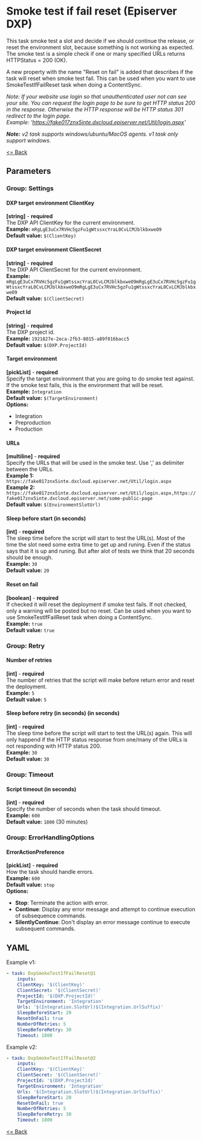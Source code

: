 # Smoke test if fail reset (Episerver DXP)
This task smoke test a slot and decide if we should continue the release, or reset the environment slot, because something is not working as expected. The smoke test is a simple check if one or many specified URLs returns HTTPStatus = 200 (OK).  

A new property with the name "Reset on fail" is added that describes if the task will reset when smoke test fail. This can be used when you want to use SmokeTestIfFailReset task when doing a ContentSync.  

*Note: If your website use login so that unauthenticated user not can see your site. You can request the login page to be sure to get HTTP status 200 in the response. Otherwise the HTTP response will be HTTP status 301 redirect to the login page.  
Example: 'https://fake017znx5inte.dxcloud.episerver.net/Util/login.aspx'*  
  
_**Note:** v2 task supports windows/ubuntu/MacOS agents. v1 task only support windows._  
  
[<= Back](../README.md)

## Parameters
### Group: Settings
#### DXP target environment ClientKey
**[string]** - **required**  
The DXP API ClientKey for the current environment.  
**Example:** `mRgLgE3uCx7RVHc5gzFu1gWtssxcYraL0CvLCMJblkbxweO9`  
**Default value:** `$(ClientKey)`

#### DXP target environment ClientSecret
**[string]** - **required**  
The DXP API ClientSecret for the current environment.  
**Example:** `mRgLgE3uCx7RVHc5gzFu1gWtssxcYraL0CvLCMJblkbxweO9mRgLgE3uCx7RVHc5gzFu1gWtssxcYraL0CvLCMJblkbxweO9mRgLgE3uCx7RVHc5gzFu1gWtssxcYraL0CvLCMJblkbxweO9`  
**Default value:** `$(ClientSecret)`

#### Project Id
**[string]** - **required**  
The DXP project id.  
**Example:** `1921827e-2eca-2fb3-8015-a89f016bacc5`  
**Default value:** `$(DXP.ProjectId)`

#### Target environment
**[pickList]** - **required**  
Specify the target environment that you are going to do smoke test against. If the smoke test fails, this is the environment that will be reset.  
**Example:** `Integration`  
**Default value:** `$(TargetEnvironment)`  
**Options:**  
- Integration
- Preproduction
- Production

#### URLs
**[multiline]** - **required**  
Specify the URLs that will be used in the smoke test. Use ',' as delimiter between the URLs.   
**Example 1:** `https://fake017znx5inte.dxcloud.episerver.net/Util/login.aspx`  
**Example 2:** `https://fake017znx5inte.dxcloud.episerver.net/Util/login.aspx,https://fake017znx5inte.dxcloud.episerver.net/some-public-page`  
**Default value:** `$(EnvironmentSlotUrl)`  

#### Sleep before start (in seconds)
**[int]** - **required**  
The sleep time before the script will start to test the URL(s). Most of the time the slot need some extra time to get up and runing. Even if the status says that it is up and runing. But after alot of tests we think that 20 seconds should be enough.  
**Example:** `30`  
**Default value:** `20`

#### Reset on fail
**[boolean]** - **required**  
If checked it will reset the deployment if smoke test fails. If not checked, only a warning will be posted but no reset. Can be used when you want to use SmokeTestIfFailReset task when doing a ContentSync.  
**Example:** `true`  
**Default value:** `true`

### Group: Retry
#### Number of retries
**[int]** - **required**  
The number of retries that the script will make before return error and reset the deployment.  
**Example:** `5`  
**Default value:** `5`

#### Sleep before retry (in seconds) (in seconds)
**[int]** - **required**  
The sleep time before the script will start to test the URL(s) again. This will only happend if the HTTP status response from one/many of the URLs is not responding with HTTP status 200.  
**Example:** `30`  
**Default value:** `30`


### Group: Timeout
#### Script timeout (in seconds)
**[int]** - **required**  
Specify the number of seconds when the task should timeout.  
**Example:** `600`  
**Default value:** `1800` (30 minutes)

### Group: ErrorHandlingOptions
#### ErrorActionPreference
**[pickList]** - **required**  
How the task should handle errors.  
**Example:** `600`  
**Default value:** `stop`  
**Options:**  
- **Stop**: Terminate the action with error.
- **Continue**: Display any error message and attempt to continue execution of subsequence commands.
- **SilentlyContinue**: Don't display an error message continue to execute subsequent commands.

## YAML ##
Example v1:  
```yaml
- task: DxpSmokeTestIfFailReset@1
    inputs:
    ClientKey: '$(ClientKey)'
    ClientSecret: '$(ClientSecret)'
    ProjectId: '$(DXP.ProjectId)'
    TargetEnvironment: 'Integration'
    Urls: '$(Integration.SlotUrl)$(Integration.UrlSuffix)'
    SleepBeforeStart: 20
    ResetOnFail: true
    NumberOfRetries: 5
    SleepBeforeRetry: 30
    Timeout: 1800
```
  
Example v2:  
```yaml
- task: DxpSmokeTestIfFailReset@2
    inputs:
    ClientKey: '$(ClientKey)'
    ClientSecret: '$(ClientSecret)'
    ProjectId: '$(DXP.ProjectId)'
    TargetEnvironment: 'Integration'
    Urls: '$(Integration.SlotUrl)$(Integration.UrlSuffix)'
    SleepBeforeStart: 20
    ResetOnFail: true
    NumberOfRetries: 5
    SleepBeforeRetry: 30
    Timeout: 1800
```
  
[<= Back](../README.md)
